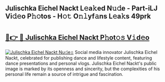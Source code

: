 ## Julischka Eichel Nackt L𝚎a𝚔ed N𝚞𝚍e - Part-iLJ Vi𝚍𝚎o P𝚑𝚘tos - H𝚘𝚝 O𝚗𝚕yf𝚊ns L𝚎a𝚔s 49prk

# <h2><a href="http://kfbde38.oniu.top/?m=Julischka+Eichel+Nackt">🔗👉 🔴 Julischka Eichel Nackt P𝚑ot𝚘𝚜 V𝚒d𝚎o</a></h2>

[![Julischka Eichel Nackt Nu𝚍e𝚜](https://i.imgur.com/0qMVB7G.gif)](http://kfbde38.oniu.top/?m=Julischka+Eichel+Nackt)
Social media innovator Julischka Eichel Nackt, celebrated for publishing dance and lifestyle content, featuring dance presentations and personal vlogs. Julischka Eichel Nackt's public image is marked by its openness and sincerity, but the complexities of his personal life remain a source of intrigue and fascination.  
